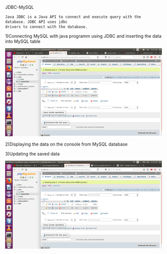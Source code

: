 JDBC-MySQL

	Java JDBC is a Java API to connect and execute query with the database. JDBC API uses jdbc
	drivers to connect with the database.
	
	
1)Connecting MySQL with java programm using JDBC and inserting the data into MySQL table 


![](inserting.png)

2)Displaying the data on the console from MySQL database

3)Updating the saved data 


![](Update.png)
